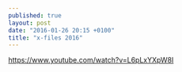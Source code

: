 ```yaml
---
published: true
layout: post
date: "2016-01-26 20:15 +0100"
title: "x-files 2016"
---
```

<https://www.youtube.com/watch?v=L6pLxYXpW8I>
